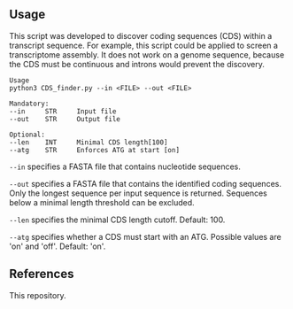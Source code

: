 ## Usage ##

This script was developed to discover coding sequences (CDS) within a transcript sequence. For example, this script could be applied to screen a transcriptome assembly. It does not work on a genome sequence, because the CDS must be continuous and introns would prevent the discovery.

```
Usage
python3 CDS_finder.py --in <FILE> --out <FILE>

Mandatory:
--in     STR     Input file
--out    STR     Output file

Optional:
--len    INT     Minimal CDS length[100]
--atg    STR     Enforces ATG at start [on]
```

`--in` specifies a FASTA file that contains nucleotide sequences.

`--out` specifies a FASTA file that contains the identified coding sequences. Only the longest sequence per input sequence is returned. Sequences below a minimal length threshold can be excluded.

`--len` specifies the minimal CDS length cutoff. Default: 100.

`--atg` specifies whether a CDS must start with an ATG. Possible values are 'on' and 'off'. Default: 'on'.


## References
This repository.
